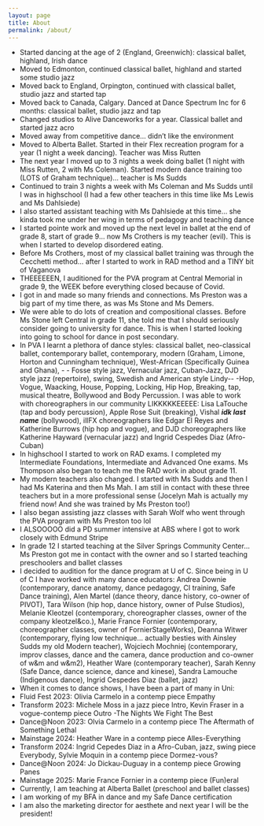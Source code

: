 ```yaml
---
layout: page
title: About
permalink: /about/
---
```


- Started dancing at the age of 2 (England, Greenwich): classical ballet, highland, Irish dance
- Moved to Edmonton, continued classical ballet, highland and started some studio jazz
- Moved back to England, Orpington, continued with classical ballet, studio jazz and started tap
- Moved back to Canada, Calgary. Danced at Dance Spectrum Inc for 6 months: classical ballet, studio jazz and tap
- Changed studios to Alive Danceworks for a year. Classical ballet and started jazz acro
- Moved away from competitive dance… didn’t like the environment
- Moved to Alberta Ballet. Started in their Flex recreation program for a year (1 night a week dancing). Teacher was Miss Rutten 
- The next year I moved up to 3 nights a week doing ballet (1 night with Miss Rutten, 2 with Ms Coleman). Started modern dance training too (LOTS of Graham technique)… teacher is Ms Sudds
- Continued to train 3 nights a week with Ms Coleman and Ms Sudds until I was in highschool (I had a few other teachers in this time like Ms Lewis and Ms Dahlsiede)
- I also started assistant teaching with Ms Dahlsiede at this time… she kinda took me under her wing in terms of pedagogy and teaching dance 
- I started pointe work and moved up the next level in ballet at the end of grade 8, start of grade 9… now Ms Crothers is my teacher (evil). This is when I started to develop disordered eating. 
- Before Ms Crothers, most of my classical ballet training was through the Cecchetti method… after I started to work in RAD method and a TINY bit of Vaganova
- THEEEEEEN, I auditioned for the PVA program at Central Memorial in grade 9, the WEEK before everything closed because of Covid.
- I got in and made so many friends and connections. Ms Preston was a big part of my time there, as was Ms Stone and Ms Demers.
- We were able to do lots of creation and compositional classes. Before Ms Stone left Central in grade 11, she told me that I should seriously consider going to university for dance. This is when I started looking into going to school for dance in post secondary. 
- In PVA I learnt a plethora of dance styles: classical ballet, neo-classical ballet, contemporary ballet, contemporary, modern (Graham, Limone, Horton and Cunningham technique), West-African (Specifically Guinea and Ghana), - - Fosse style jazz, Vernacular jazz, Cuban-Jazz, DJD style jazz (repertoire), swing, Swedish and American style Lindy-- -Hop, Vogue, Waacking, House, Popping, Locking, Hip Hop, Breaking, tap, musical theatre, Bollywood and Body Percussion. I was able to work with choreographers in our community LIKKKKKEEEEE: Lisa LaTouche (tap and body percussion), Apple Rose Suit (breaking), Vishal ***idk last name*** (bollywood), illFX choreographers like Edgar El Reyes and Katherine Burrows (hip hop and vogue), and DJD choreographers like Katherine Hayward (vernacular jazz) and Ingrid Cespedes Diaz (Afro-Cuban)
- In highschool I started to work on RAD exams. I completed my Intermediate Foundations, Intermediate and Advanced One exams. Ms Thompson also began to teach me the RAD work in about grade 11. 
- My modern teachers also changed. I started with Ms Sudds and then I had Ms Katerina and then Ms Mah. I am still in contact with these three teachers but in a more professional sense (Jocelyn Mah is actually my friend now! And she was trained by Ms Preston too!)
- I also began assisting jazz classes with Sarah Wolf who went through the PVA program with Ms Preston too lol
- I ALSOOOOO did a PD summer intensive at ABS where I got to work closely with Edmund Stripe
- In grade 12 I started teaching at the Silver Springs Community Center… Ms Preston got me in contact with the owner and so I started teaching preschoolers and ballet classes
- I decided to audition for the dance program at U of C. Since being in U of C I have worked with many dance educators: Andrea Downie (contemporary, dance anatomy, dance pedagogy, CI training, Safe Dance training), Alen Martel (dance theory, dance history, co-owner of PIVOT), Tara Wilson (hip hop, dance history, owner of Pulse Studios), Melanie Kleotzel (contemporary, choreographer classes, owner of the company kleotzel&co.), Marie France Fornier (contemporary, choreographer classes, owner of FornierStageWorks), Deanna Witwer (contemporary, flying low technique… actually besties with Ainsley Sudds my old Modern teacher), Wojciech Mochniej (contemporary, improv classes, dance and the camera, dance production and co-owner of w&m and w&m2), Heather Ware (contemporary teacher), Sarah Kenny (Safe Dance, dance science, dance and kinese), Sandra Lamouche (Indigenous dance), Ingrid Cespedes Diaz (ballet, jazz)
- When it comes to dance shows, I have been a part of many in Uni:
- Fluid Fest 2023: Olivia Carmelo in a contemp piece Empathy
- Transform 2023: Michele Moss in a jazz piece Intro, Kevin Fraser in a vogue-contemp piece Outro -The Nights We Fight The Best
- Dance@Noon 2023: Olvia Carmelo in a contemp piece The Aftermath of Something Lethal
- Mainstage 2024: Heather Ware in a contemp piece Alles-Everything
- Transform 2024: Ingrid Cepedes Diaz in a Afro-Cuban, jazz, swing piece Everybody, Sylvie Moquin in a contemp piece Dormez-vous?
- Dance@Noon 2024: Jo Dickau-Duguay in a contemp piece Growing Panes
- Mainstage 2025: Marie France Fornier in a contemp piece (Fun)eral
- Currently, I am teaching at Alberta Ballet (preschool and ballet classes)
- I am working of my BFA in dance and my Safe Dance certification
- I am also the marketing director for aesthete and next year I will be the president!




